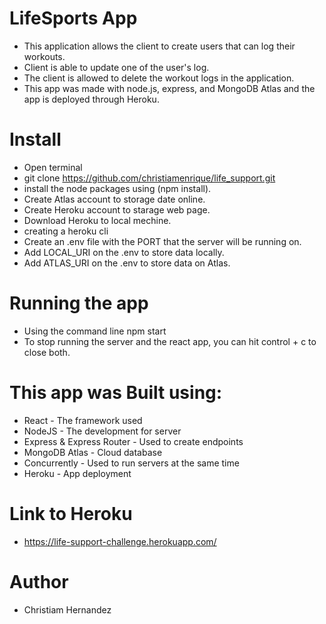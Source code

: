 
# LifeSports App

* This application allows the client to create users that can log their workouts. 
* Client is able to update one of the user's log. 
* The client is allowed to delete the workout logs in the application. 
* This app was made with node.js, express, and MongoDB Atlas and the app is deployed through Heroku.

# Install

* Open terminal
* git clone https://github.com/christiamenrique/life_support.git
* install the node packages using (npm install). 
* Create Atlas account to storage date online.
* Create Heroku account to starage web page.
* Download Heroku to local mechine.
* creating a heroku cli
* Create an .env file with the PORT that the server will be running on.
* Add LOCAL_URI on the .env to store data locally.
* Add ATLAS_URI on the .env to store data on Atlas.

# Running the app

* Using the command line npm start
* To stop running the server and the react app, you can hit control + c to close both.

# This app was Built using:

* React - The framework used
* NodeJS - The development for server
* Express & Express Router - Used to create endpoints
* MongoDB Atlas - Cloud database
* Concurrently - Used to run servers at the same time
* Heroku - App deployment

# Link to Heroku

* https://life-support-challenge.herokuapp.com/

# Author
* Christiam Hernandez
